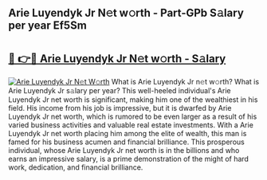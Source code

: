 ## Arie Luyendyk Jr N𝚎t w𝚘rth - Part-GPb S𝚊lary per year Ef5Sm

# <h2><a href="http://gc2twz.nevu.top/?p=Arie+Luyendyk+Jr">🔗 👉🔴 Arie Luyendyk Jr N𝚎t w𝚘rth - S𝚊lary</a></h2>

[![Arie Luyendyk Jr N𝚎t W𝚘rth](https://i.imgur.com/Oavwk0R.jpeg)](http://gc2twz.nevu.top/?p=Arie+Luyendyk+Jr)
What is Arie Luyendyk Jr n𝚎t w𝚘rth? What is Arie Luyendyk Jr s𝚊lary per year?
This well-heeled individual's Arie Luyendyk Jr net worth is significant, making him one of the wealthiest in his field. His income from his job is impressive, but it is dwarfed by Arie Luyendyk Jr net worth, which is rumored to be even larger as a result of his varied business activities and valuable real estate investments. With a Arie Luyendyk Jr net worth placing him among the elite of wealth, this man is famed for his business acumen and financial brilliance. This prosperous individual, whose Arie Luyendyk Jr net worth is in the billions and who earns an impressive salary, is a prime demonstration of the might of hard work, dedication, and financial brilliance.
